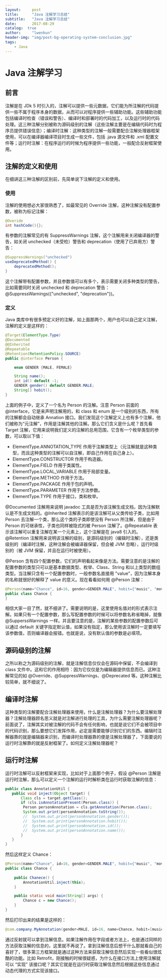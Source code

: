 ```yaml
---
layout:     post
title:      "Java 注解学习总结"
subtitle:   "Java 注解学习总结"
date:       2017-08-29
catalog:  true
author:     "lwenkun"
header-img: "img/post-bg-operating-system-conclusion.jpg"
tags:
    - Java
---
```


# Java 注解学习
## 前言
注解是在 JDk 5 时引入的，注解可以提供一些元数据，它们能为所注解的代码提供一些不属于程序本身的数据，从而可以对程序提供一些辅助功能。这些辅助功能包括编译时检查（错误和警告）、编译时和部署时的代码加工，以及运行时的代码处理。这三种注解分别被称为源码级别的注解（这些注解主要是在编辑代码时为程序员提供错误信息）；编译时注解：这种类型的注解一般需要配合注解处理器框架使用，可以在编译器编译项目时生成一些文件，包括 .java 源文件和 .xml 配置文件等；运行时注解：在程序运行的时候为程序提供一些功能，一般配合反射框架使用。

## 注解的定义和使用
在细讲这三种注解的区别前，先简单说下注解的定义和使用。

### 使用
注解的使用想必大家很熟悉了，如最常见的 Override 注解，这种注解没有配置参数，被称为标记注解：

```java
@Overide
int hashCode(){};
```

有参数的注解常见的有 SuppressWarnings 注解，这个注解用来关闭编译器的警告，如关闭 unchecked（未受检）警告和 deprecation（使用了已弃用方）警告：

```java
@SuppressWarnings("unchecked")
useDeprecatedMethod() {
    deprecatedMethod();
}
```
这个注解带有配置参数，并且参数值可以有多个，表示需要关闭多种类型的警告，比如需要同时关闭 unchecked 和 deprecation 警告：@SuppressWarnings({"unchecked", "deprecation"})。

### 定义

Java 类库中有很多预定义好的注解，如上面那两个，用户也可以自己定义注解，注解的定义是这样的：

```java
@Target(ElementType.Type)
@Documented
@@Inherited
@Repeatable
@Retention(RetentionPolicy.SOURCE)
public @interface Person {

    enum GENDER {MALE, FEMALE}

    String name();
    int id() default -1;
    GENDER gender() default GENDER.MALE;
    String[] hobit();
}
```
上面的例子中，定义了一个名为 Person 的注解。注意 Person 前面的 @interface，它是来声明注解用的，和 class 和 enum 是一个级别的东西，所有的注解都会自动继承 Annation 接口。我们发现这个注解定义上也有多个注解，他们被称为“元注解”，作用是注解其他的注解。那么它们含义是什么呢？首先看 Target 注解，它用来说明我们定义的注解的总用范围，它含有一个枚举类型的参数，可以取以下值：

- ElementType.ANNOTATION_TYPE 作用于注解类型上（元注解就是这种类型，而且这种类型的注解可以自注解，即自己作用在自己身上）。
- ElementType.CONSTRUCTOR 作用于构造器。
- ElementType.FIELD 作用于类属性。
- ElementType.LOCAL_VARIABLE 作用于局部变量。
- ElementType.METHOD 作用于方法。
- ElementType.PACKAGE 作用于包的声明。
- ElementType.PARAMETER 作用于方法参数。
- ElementType.TYPE 作用于接口，类和枚举。

@Documented 注解用来说明 javadoc 工具是否为该注解生成文档，因为注解默认是不生成文档的。@Inherited 注解表示的是该注解可从父类传给子类，比如用 Person 去注解一个类，那么这个类的子类即使没有 Person 所注解，但是由于 Person 的可继承性，子类也同样被隐式的被 Person 注解了。@Repeatable 表示该注解可以重复注解在某一个元素上，这个注解是在 java8 引入的。@Retention 注解用来说明该注解的级别，是源码级别的（编辑时注解），还是类级别的（编译时注解，这种注解会被编译器保留，但会被 JVM 忽略），运行时级别的（被 JVM 保留，并且在运行时被使用）。

@Person 含有四个配置参数，它们的声明看起来像是方法。需要注意的是注解的配置参数的类型只可以是基本数据类型、枚举、Class、String 和以上类型的数组类型。当注解只含有一个配置参数时，一般参数名直接用 "value"，因为注解本身的名称就很好的解释了 value 的意义。现在看看如何用 @Person 注解：

```java
@Person(name="Chance", id=16, gender=GENDER.MALE", hobit={"music", "movie", "game"})
public class Chance {
}
```
相信大家一目了然，就不细讲了。需要说明的是，这里使用名值对的形式表示注解。如果只有一个配置参数，那么写配置参数的时候可以将参数名称省略掉，就像 @SupperssWarnings 一样。并且要注意的是，注解的某些参数的配置参数后可以通过 default 关键字指定默认值，如果没有指定，那么使用该注解时一定要填写该参数值，否则编译器会报错。也就是说，没有默认值的参数是必填项。


## 源码级别的注解
之所以称之为源码级别的注解，就是注解信息仅仅会在源码中保留，不会编译到 class 文件中。这和它的作用相符：因为它仅仅是为编辑器提供信息而已。这种注解常见的如 @Override、@SuppressWarnings、@Deprecated 等。这种注解比较简单，就不细说了。

## 编译时注解
这种类型的注解要配合注解处理器来使用，什么是注解处理器？为什么要注解处理器？注解处理器顾名思义就是对注解进行处理的工具，为什么需要注解处理器呢？前面说了，注解其实对被注解的代码不会有任何影响，也就是说它们不会被项目中的代码识别，那么要想它们发挥作用，必定是需要能够识别它们的东西。编辑时注解器靠的就是编辑器来识别，而编译时处理器靠的便是注解处理器了，下面要说的运行时注解靠的就是反射框架了。如何定义注解处理器呢？


## 运行时注解
运行时注解可以反射框架来实现，比如对于上面那个例子，假设 @Person 注解是运行时注解，那么可以定义一个注解的运行时解析类在运行时获取注解的信息：

```java
public class AnnotationUtil {
   public void inject(Object target) {
       Class cls = target.getClass();
       if (cls.isAnnotationPresent(Person.class)) {
       	Person personAnnotation = cls.getAnnotation(Person.class);
       	System.out.print(personAnnotation.toString());
        //  System.out.print(personAnnotation.gender());
        //  System.out.print(personAnnotation.hobit());
        //  System.out.print(personAnnotation.id());
        //  System.out.print(personAnnotation.name());
       }
   }
}
```
然后这样定义 Chance：

```java
@Person(name="Chance", id=16, gender=GENDER.MALE", hobit={"music", "movie", "game"})
public class Chance {
	
	public Chanece() {
		AnnotationUtil.inject(this);
	}

	public static void main(String[] args) {
		Chance c = new Chance();
	}
}
```

然后打印出来的结果是这样的：

```java
@com.company.MyAnnotation(gender=MALE, id=16, name=Chance, hobit=[music, movie, game])
```
通过反射就可以拿到注解信息。如果注解作用在字段或者方法上，也是通过同样的方法获取注解的信息的，这里就不再说了。拿到注解信息后想干什么那就看自己的喜好了，很多第三方框架就是通过这种方法来获取注解信息然后实现一些看似很炫酷的功能。比如 Retrofit，刚接触的时候很疑惑，为什么在接口方法上使用注解就可以 “实现” 该接口呢？其实它就是在运行时获取注解信息然后根据这些信息通过动态代理的方式实现该接口。